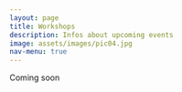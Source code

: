 ```yaml
---
layout: page
title: Workshops
description: Infos about upcoming events
image: assets/images/pic04.jpg
nav-menu: true
---
```


Coming soon
